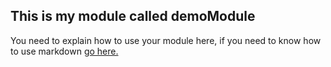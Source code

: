 ## This is my module called demoModule

You need to explain how to use your module here, if you need to know how to use markdown [go here.](http://daringfireball.net/projects/markdown/)
